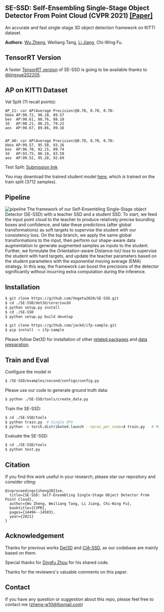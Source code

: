 ## SE-SSD: Self-Ensembling Single-Stage Object Detector From Point Cloud (CVPR 2021) [[Paper]](https://arxiv.org/abs/2104.09804)

An accurate and fast single-stage 3D object detection framework on KITTI dataset.

**Authors**: [Wu Zheng](https://github.com/Vegeta2020), Weiliang Tang, [Li Jiang](https://github.com/llijiang), Chi-Wing Fu.


## TensorRT Version
A faster [TensorRT version](https://github.com/jingyue202205/SE-SSD-AI-TRT) of SE-SSD is going to be available thanks to [@jingyue202205](https://github.com/jingyue202205).


## AP on KITTI Dataset


Val Split (11 recall points):
```
AP_11: car AP(Average Precision)@0.70, 0.70, 0.70:
bbox AP:98.72, 90.10, 89.57
bev  AP:90.61, 88.76, 88.18
3d   AP:90.21, 86.25, 79.22
aos  AP:98.67, 89.86, 89.16


AP_40: car AP(Average Precision)@0.70, 0.70, 0.70:
bbox AP:99.57, 95.58, 93.16
bev  AP:96.70, 92.15, 89.74
3d   AP:93.75, 86.18, 83.50
aos  AP:99.52, 95.28, 92.69

```

Test Split: [Submission link](http://www.cvlibs.net/datasets/kitti/eval_object_detail.php?&result=14e5c4daac79d3aef85a842f79538defb1b37ad1)

You may download the trained student model [here](https://drive.google.com/file/d/1M2nP_bGpOy0Eo90xWFoTIUkjhdw30Pjs/view?usp=sharing), which is trained on the train split (3712 samples).

## Pipeline

![pipeline](https://github.com/Vegeta2020/SE-SSD/blob/master/pictures/pipeline.png)
The framework of our Self-Ensembling Single-Stage object Detector (SE-SSD) with a teacher SSD and a student SSD. To start, we feed the input point cloud to the teacher to produce relatively precise bounding boxes and confidence, and take these predictions (after
global transformations) as soft targets to supervise the student with our consistency loss. On the top branch, we apply the same global transformations to the input, then perform our shape-aware data augmentation to generate augmented samples
as inputs to the student. Further, we formulate the Orientation-aware Distance-IoU loss to supervise the student with hard targets, and update the teacher parameters based on the student parameters with the exponential moving average (EMA) strategy. In this
way, the framework can boost the precisions of the detector significantly without incurring extra computation during the inference.

## Installation

```bash
$ git clone https://github.com/Vegeta2020/SE-SSD.git
$ cd ./SE-SSD/det3d/core/iou3d
$ python setup.py install
$ cd ./SE-SSD
$ python setup.py build develop

$ git clone https://github.com/jackd/ifp-sample.git
$ pip install -e ifp-sample
```
Please follow Det3D for installation of other [related packages](https://github.com/poodarchu/Det3D/blob/master/INSTALLATION.md) and [data preparation](https://github.com/poodarchu/Det3D/blob/master/GETTING_STARTED.md).

## Train and Eval

Configure the model in
```bash
$ /SE-SSD/examples/second/configs/config.py
```

Please use our code to generate ground truth data:
```bash
$ python ./SE-SSD/tools/create_data.py
```

Train the SE-SSD:
```bash
$ cd ./SE-SSD/tools
$ python train.py  # Single GPU
$ python -m torch.distributed.launch --nproc_per_node=4 train.py   # Multiple GPU
```

Evaluate the SE-SSD:
```bash
$ cd ./SE-SSD/tools
$ python test.py
```

## Citation
If you find this work useful in your research, please star our repository and consider citing:
```
@inproceedings{zheng2021se,
  title={SE-SSD: Self-Ensembling Single-Stage Object Detector From Point Cloud},
  author={Wu Zheng, Weiliang Tang, Li Jiang, Chi-Wing Fu},
  booktitle={CVPR},
  pages={14494--14503},
  year={2021}
}
```


## Acknowledgement
Thanks for previous works [Det3D](https://github.com/poodarchu/det3d) and [CIA-SSD](https://github.com/Vegeta2020/CIA-SSD), as our codebase are mainly based on them. 

Special thanks for [Dingfu Zhou](https://github.com/dingfuzhou) for his shared code.

Thanks for the reviewers's valuable comments on this paper.

## Contact
If you have any question or suggestion about this repo, please feel free to contact me (zheng-w10@foxmail.com)
